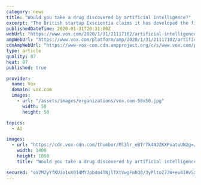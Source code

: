 ```yaml
---
category: news
title: "Would you take a drug discovered by artificial intelligence?"
excerpt: "The British startup Exscientia claims it has developed the first medication created using artificial intelligence that will be clinically tested on humans. The medication, which is meant to treat ..."
publishedDateTime: 2020-01-31T20:31:00Z
webUrl: "https://www.vox.com/2020/1/31/21117102/artificial-intelligence-drug-discovery-exscientia"
ampWebUrl: "https://www.vox.com/platform/amp/2020/1/31/21117102/artificial-intelligence-drug-discovery-exscientia"
cdnAmpWebUrl: "https://www-vox-com.cdn.ampproject.org/c/s/www.vox.com/platform/amp/2020/1/31/21117102/artificial-intelligence-drug-discovery-exscientia"
type: article
quality: 87
heat: 87
published: true

provider:
  name: Vox
  domain: vox.com
  images:
    - url: "/assets/images/organizations/vox.com-50x50.jpg"
      width: 50
      height: 50

topics:
  - AI

images:
  - url: "https://cdn.vox-cdn.com/thumbor/Ml3lr_eBTr7k4NJZKXPuatuUN2g=/0x0:3629x2419/1400x1050/filters:focal(1525x920:2105x1500):no_upscale()/cdn.vox-cdn.com/uploads/chorus_image/image/66228929/GettyImages_464555598.0.jpg"
    width: 1400
    height: 1050
    title: "Would you take a drug discovered by artificial intelligence?"

secured: "oV2MZyYfKUio1uX014MYJpb4m4TNjlTXtVwgFmhQ8/3yPltoZ73W+eu4IHv5xR/jOwwwu/TPZlhHFRJ4yHDmbOGx14xialL+bLjqiaJQtrp5wl72CVT4BcrQfXHoQhZ9ZTXOhuOzoJqVc9o8ibyMCh7ic1nf/dBi7Q2uVdEdZpVXoA2Z7kzu134vSIy9V0LWuWuNr41/NiajBsCQKxWVms1E9Gv3Ti3mpP0x/dHKe6x1mmRDFcoTKg8jsBci+VvYlUaTWICnSnk/Kuca5DYEdThTXITHxcZbj+6nC2r6eoS4X0YCHK886Hc6WcnycKcv;N0g05ojTruSHoNR5d9L3vA=="
---
```


